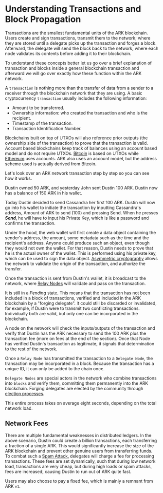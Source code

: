 # Understanding Transactions and Block Propagation

Transactions are the smallest fundamental units of the ARK blockchain. Users create and sign transactions, transmit them to the network; where they are stored until a delegate picks up the transaction and forges a block. Afterward, the delegate will send the block back to the network, where each node validates its contents before adding it to their blockchain.

To understand these concepts better let us go over a brief explanation of transaction and blocks inside a general blockchain transaction and afterward we will go over exactly how these function within the ARK network.

A `transaction` is nothing more than the transfer of data from a sender to a receiver through the blockchain network that they are using. A basic cryptocurrency `transaction` usually includes the following information:

* Amount to be transferred.
* Ownership information: who created the transaction and who is the recipient.
* Timestamp of the transaction.
* Transaction Identification Number.

Blockchains built on top of UTXOs will also reference prior outputs \(the ownership side of the transaction\) to prove that the transaction is valid. Account based blockchains keep track of balances using an account based model and do not require UTXOs. [Bitcoin](https://en.bitcoin.it/wiki/Main_Page) is based on UTXOs while [Ethereum](https://en.wikipedia.org/wiki/Ethereum) uses accounts. ARK also uses an account model, but the address scheme used is actually derived from Bitcoin.

Let's look over an ARK network transaction step by step so you can see how it works.

Dustin owned 50 ARK, and yesterday John sent Dustin 100 ARK. Dustin now has a balance of 150 ARK in his wallet.

Today Dustin decided to send Cassandra her first 100 ARK. Dustin will now go into his wallet to initiate the transaction by inputting Cassandra's address, Amount of ARK to send \(100\) and pressing Send. When he presses _**Send**_, he will have to input his Private Key, which is like a password and confirms the transaction.

Under the hood, the web wallet will first create a data object containing the sender's address, the amount, some metadata such as the time and the recipient's address. Anyone could produce such an object, even though they would not own the wallet. For that reason, Dustin needs to prove that he is the actual owner of the wallet. This is performed using his private key, which can be used to sign the data object. [Asymmetric cryptography](https://en.wikipedia.org/wiki/Public-key_cryptography) allows the network to validate the origin of the transaction, and authorize the transfer.

Once the transaction is sent from Dustin's wallet, it is broadcast to the network, where [Relay Nodes](https://docs.ark.io/introduction/ark/ark-network-topology.html#relay-nodes) will validate and pass on the transaction.

It is still in a _Pending_ state. This means that the transaction has not been included in a block of transactions, verified and included in the ARK blockchain by a "forging delegate". It could still be discarded or invalidated, for example, if Dustin were to transmit two conflicting transactions. Individually both are valid, but only one can be incorporated in the blockchain.

A node on the network will check the inputs/outputs of the transaction and verify that Dustin has the ARK necessary to send the 100 ARK plus the transaction fee \(more on fees at the end of the section\). Once that Node has verified Dustin's transaction as legitimate, it signals that determination to the rest of the network.

Once a `Relay Node` has transmitted the transaction to a `Delegate Node`, the transaction may be incorporated in a block. Because the transaction has a unique ID, it can only be added to the chain once.

`Delegate Nodes` are special actors in the network who combine transactions into `blocks` and verify them, committing them permanently into the ARK blockchain. Forging delegates are elected by the community through [election processes](https://docs.ark.io/introduction/ark/ark-network-topology.html#voting).

This entire process takes on average eight seconds, depending on the total network load.

## Network Fees <a id="network-fees"></a>

There are multiple fundamental weaknesses in distributed ledgers. In the above scenario, Dustin could create a billion transactions, each transferring a fraction of a single ARK. This would significantly increase the size of the ARK blockchain and prevent other genuine users from transferring funds. To combat such a [Spam Attack](https://en.bitcoin.it/wiki/Spam_transactions), delegates will charge a fee for processing transactions. These fees are set dynamically, such that during low network load, transactions are very cheap, but during high loads or spam attacks, fees are increased, causing Dustin to run out of ARK quite fast.

Users may also choose to pay a fixed fee, which is mainly a remnant from ARK `v1`.

